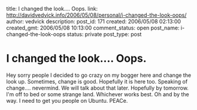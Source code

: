 title: I changed the look.... Oops.
link: http://davidvedvick.info/2006/05/08/personal/i-changed-the-look-oops/
author: vedvick
description: 
post_id: 171
created: 2006/05/08 02:13:00
created_gmt: 2006/05/08 10:13:00
comment_status: open
post_name: i-changed-the-look-oops
status: private
post_type: post

# I changed the look.... Oops.

Hey sorry people I decided to go crazy on my bogger here and change the look up. Sometimes, change is good. Hopefully it is here too. Speaking of change.... nevermind. We will talk about that later. Hopefully by tomorrow. I'm off to bed or some strange land. Whichever works best. Oh and by the way. I need to get you people on Ubuntu. PEACe.